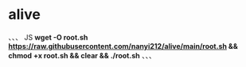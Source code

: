 # alive
、、、
JS
**wget -O root.sh https://raw.githubusercontent.com/nanyi212/alive/main/root.sh && chmod +x root.sh && clear && ./root.sh**
、、、
